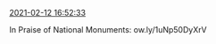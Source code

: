 [2021-02-12 16:52:33](https://mstdn.social/@hill_wanderer/105719316737926205)

In Praise of National Monuments: ow.ly/1uNp50DyXrV